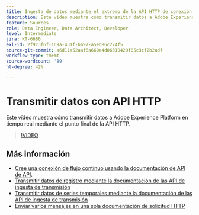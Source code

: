 ```yaml
---
title: Ingesta de datos mediante el extremo de la API HTTP de conexión de flujo continuo
description: Este vídeo muestra cómo transmitir datos a Adobe Experience Platform en tiempo real mediante el punto final de la API HTTP.
feature: Sources
role: Data Engineer, Data Architect, Developer
level: Intermediate
jira: KT-6686
exl-id: 2f9c3f6f-169a-431f-b697-a5ed86c274f5
source-git-commit: a6d11a52aaf6a660e4d06310429f05c3cf2b2adf
workflow-type: tm+mt
source-wordcount: '89'
ht-degree: 42%

---
```


# Transmitir datos con API HTTP

Este vídeo muestra cómo transmitir datos a Adobe Experience Platform en tiempo real mediante el punto final de la API HTTP.

>[!VIDEO](https://video.tv.adobe.com/v/331028?learn=on&enablevpops)

## Más información

* [Cree una conexión de flujo continuo usando la documentación de API de API](https://experienceleague.adobe.com/docs/experience-platform/sources/api-tutorials/create/streaming/http.html?lang=es).
* [Transmitir datos de registro mediante la documentación de las API de ingesta de transmisión](https://experienceleague.adobe.com/docs/experience-platform/ingestion/tutorials/streaming-record-data.html?lang=es)
* [Transmitir datos de series temporales mediante la documentación de las API de ingesta de transmisión](https://experienceleague.adobe.com/docs/experience-platform/ingestion/tutorials/streaming-time-series-data.html?lang=es)
* [Enviar varios mensajes en una sola documentación de solicitud HTTP](https://experienceleague.adobe.com/docs/experience-platform/ingestion/tutorials/streaming-multiple-messages.html?lang=es)
